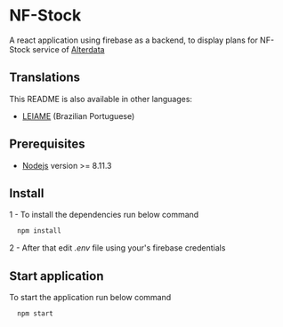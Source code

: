 # NF-Stock

A react application using firebase as a backend, to display plans for NF-Stock service of [Alterdata](https://www.alterdata.com.br/pack/nfstock)

## Translations

This README is also available in other languages:

- [LEIAME](https://gitlab.com/vstore/vstore-client/blob/master/README-pt-br.md) (Brazilian Portuguese)

## Prerequisites

- [Nodejs](https://nodejs.org/en/download/) version >= 8.11.3

## Install

1 - To install the dependencies run below command

```sh
  npm install
```

2 - After that edit _.env_ file using your's firebase credentials

## Start application

To start the application run below command

```sh
  npm start
```
